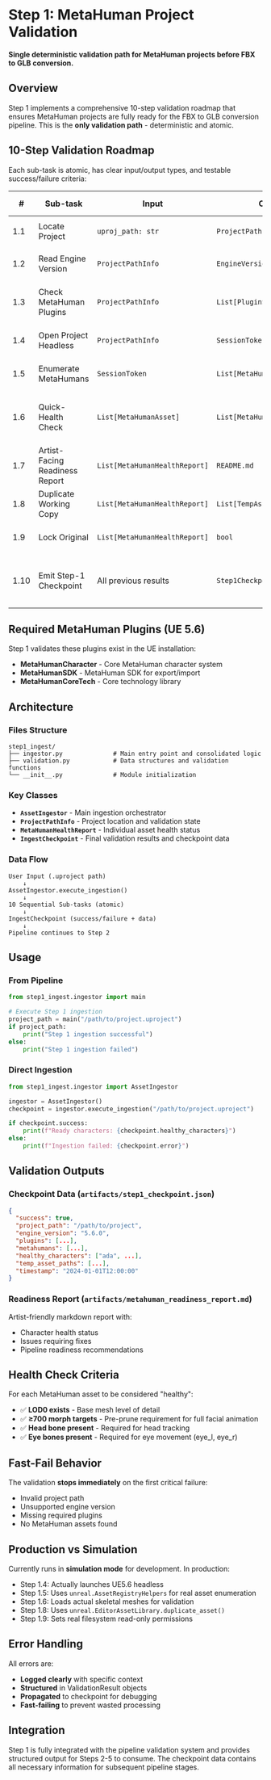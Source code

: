 # Step 1: MetaHuman Project Validation

**Single deterministic validation path for MetaHuman projects before FBX to GLB conversion.**

## Overview

Step 1 implements a comprehensive 10-step validation roadmap that ensures MetaHuman projects are fully ready for the FBX to GLB conversion pipeline. This is the **only validation path** - deterministic and atomic.

## 10-Step Validation Roadmap

Each sub-task is atomic, has clear input/output types, and testable success/failure criteria:

| #   | Sub-task                    | Input                | Output                          | Success Criteria                           |
|-----|-----------------------------|--------------------- |---------------------------------|--------------------------------------------|
| 1.1 | Locate Project              | `uproj_path: str`    | `ProjectPathInfo`               | File exists, ends with `.uproject`        |
| 1.2 | Read Engine Version         | `ProjectPathInfo`    | `EngineVersion`                 | Major=5, Minor=6 (UE 5.6.x)              |
| 1.3 | Check MetaHuman Plugins     | `ProjectPathInfo`    | `List[PluginStatus]`            | All required plugins found in UE install  |
| 1.4 | Open Project Headless       | `ProjectPathInfo`    | `SessionToken`                  | UE session launches, assets load          |
| 1.5 | Enumerate MetaHumans        | `SessionToken`       | `List[MetaHumanAsset]`          | ≥1 MetaHuman asset found                  |
| 1.6 | Quick-Health Check          | `List[MetaHumanAsset]` | `List[MetaHumanHealthReport]` | LOD0, ≥700 morphs, head/eye bones         |
| 1.7 | Artist-Facing Readiness Report | `List[MetaHumanHealthReport]` | `README.md` | Markdown report generated        |
| 1.8 | Duplicate Working Copy      | `List[MetaHumanHealthReport]` | `List[TempAssetPath]` | Working copies created       |
| 1.9 | Lock Original               | `List[MetaHumanHealthReport]` | `bool`      | Original assets protected              |
| 1.10| Emit Step-1 Checkpoint      | All previous results | `Step1Checkpoint`               | JSON checkpoint with all validation data   |

## Required MetaHuman Plugins (UE 5.6)

Step 1 validates these plugins exist in the UE installation:

- **MetaHumanCharacter** - Core MetaHuman character system
- **MetaHumanSDK** - MetaHuman SDK for export/import
- **MetaHumanCoreTech** - Core technology library

## Architecture

### Files Structure

```
step1_ingest/
├── ingestor.py              # Main entry point and consolidated logic
├── validation.py            # Data structures and validation functions
└── __init__.py              # Module initialization
```

### Key Classes

- **`AssetIngestor`** - Main ingestion orchestrator
- **`ProjectPathInfo`** - Project location and validation state
- **`MetaHumanHealthReport`** - Individual asset health status
- **`IngestCheckpoint`** - Final validation results and checkpoint data

### Data Flow

```
User Input (.uproject path)
    ↓
AssetIngestor.execute_ingestion()
    ↓
10 Sequential Sub-tasks (atomic)
    ↓
IngestCheckpoint (success/failure + data)
    ↓
Pipeline continues to Step 2
```

## Usage

### From Pipeline
```python
from step1_ingest.ingestor import main

# Execute Step 1 ingestion
project_path = main("/path/to/project.uproject")
if project_path:
    print("Step 1 ingestion successful")
else:
    print("Step 1 ingestion failed")
```

### Direct Ingestion
```python
from step1_ingest.ingestor import AssetIngestor

ingestor = AssetIngestor()
checkpoint = ingestor.execute_ingestion("/path/to/project.uproject")

if checkpoint.success:
    print(f"Ready characters: {checkpoint.healthy_characters}")
else:
    print(f"Ingestion failed: {checkpoint.error}")
```

## Validation Outputs

### Checkpoint Data (`artifacts/step1_checkpoint.json`)
```json
{
  "success": true,
  "project_path": "/path/to/project",
  "engine_version": "5.6.0",
  "plugins": [...],
  "metahumans": [...],
  "healthy_characters": ["ada", ...],
  "temp_asset_paths": [...],
  "timestamp": "2024-01-01T12:00:00"
}
```

### Readiness Report (`artifacts/metahuman_readiness_report.md`)
Artist-friendly markdown report with:
- Character health status
- Issues requiring fixes
- Pipeline readiness recommendations

## Health Check Criteria

For each MetaHuman asset to be considered "healthy":

- ✅ **LOD0 exists** - Base mesh level of detail
- ✅ **≥700 morph targets** - Pre-prune requirement for full facial animation
- ✅ **Head bone present** - Required for head tracking
- ✅ **Eye bones present** - Required for eye movement (eye_l, eye_r)

## Fast-Fail Behavior

The validation **stops immediately** on the first critical failure:
- Invalid project path
- Unsupported engine version
- Missing required plugins
- No MetaHuman assets found

## Production vs Simulation

Currently runs in **simulation mode** for development. In production:
- Step 1.4: Actually launches UE5.6 headless
- Step 1.5: Uses `unreal.AssetRegistryHelpers` for real asset enumeration
- Step 1.6: Loads actual skeletal meshes for validation
- Step 1.8: Uses `unreal.EditorAssetLibrary.duplicate_asset()`
- Step 1.9: Sets real filesystem read-only permissions

## Error Handling

All errors are:
- **Logged clearly** with specific context
- **Structured** in ValidationResult objects
- **Propagated** to checkpoint for debugging
- **Fast-failing** to prevent wasted processing

## Integration

Step 1 is fully integrated with the pipeline validation system and provides structured output for Steps 2-5 to consume. The checkpoint data contains all necessary information for subsequent pipeline stages.
